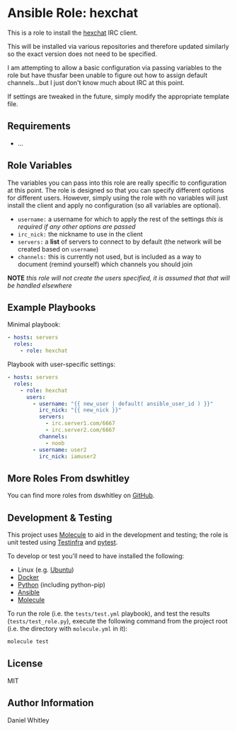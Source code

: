 Ansible Role: hexchat
=====================

This is a role to install the [hexchat](https://hexchat.github.io/) IRC client.

This will be installed via various repositories and therefore updated similarly
so the exact version does not need to be specified.

I am attempting to allow a basic configuration via passing variables to the role
but have thusfar been unable to figure out how to assign default channels...but
I just don't know much about IRC at this point.

If settings are tweaked in the future, simply modify the appropriate template
file.

Requirements
------------

* ...

Role Variables
--------------

The variables you can pass into this role are really specific to configuration
at this point.  The role is designed so that you can specify different options
for different users.  However, simply using the role with no variables will just
install the client and apply no configuration (so all variables are optional).

* `username:` a username for which to apply the rest of the settings *this is
required if any other options are passed*
* `irc_nick:` the nickname to use in the client
* `servers:` a **list** of servers to connect to by default (the network will be
created based on `username`)
* `channels:` this is currently not used, but is included as a way to document
(remind yourself) which channels you should join

**NOTE** *this role will not create the users specified, it is assumed that that
will be handled elsewhere*

Example Playbooks
-----------------

Minimal playbook:

```yaml
- hosts: servers
  roles:
    - role: hexchat
```

Playbook with user-specific settings:
```yaml
- hosts: servers
  roles:
    - role: hexchat
      users:
        - username: "{{ new_user | default( ansible_user_id ) }}"
          irc_nick: "{{ new_nick }}"
          servers:
            - irc.server1.com/6667
            - irc.server2.com/6667
          channels:
            - noob
        - username: user2
          irc_nick: iamuser2
```

More Roles From dswhitley
-------------------------

You can find more roles from dswhitley on
[GitHub](https://github.com/dswhitley/ansible-roles).

Development & Testing
---------------------

This project uses [Molecule](http://molecule.readthedocs.io/) to aid in the
development and testing; the role is unit tested using
[Testinfra](http://testinfra.readthedocs.io/) and
[pytest](http://docs.pytest.org/).

To develop or test you'll need to have installed the following:

* Linux (e.g. [Ubuntu](http://www.ubuntu.com/))
* [Docker](https://www.docker.com/)
* [Python](https://www.python.org/) (including python-pip)
* [Ansible](https://www.ansible.com/)
* [Molecule](http://molecule.readthedocs.io/)

To run the role (i.e. the `tests/test.yml` playbook), and test the results
(`tests/test_role.py`), execute the following command from the project root
(i.e. the directory with `molecule.yml` in it):

```bash
molecule test
```

License
-------

MIT

Author Information
------------------

Daniel Whitley